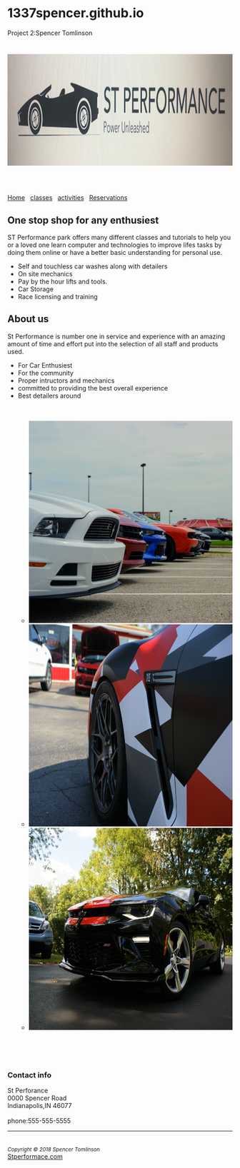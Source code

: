 # 1337spencer.github.io
Project 2:Spencer Tomlinson
<!DOCTYPE html>
<html lang="en">
<head>
<title>New</title>
<meta charset="utf-8">
<link rel="stylesheet" href="STperformance.css">
</head>
<body>
<header>
 <h1><img src="carlogo.jpg.jpg" alt="the logo" width = "1900" height="250" ></h1>
</header>
<nav>
  <a href="home.html">Home</a> &nbsp;
  <a href="class.html">classes</a> &nbsp;
  <a href="activities.html">activities</a> &nbsp;
  <a href="setup.html">Reservations</a>&nbsp;
</nav>
<main>
 <h2>One stop shop for any enthusiest</h2>

 <p><span class="resort"> ST Performance park</span> offers many different classes and tutorials to help you or a loved one learn computer and technologies to improve lifes tasks by doing them online or have a better basic understanding for personal use.</p>
 <ul>
  <li>Self and touchless car washes along with detailers</li>
  <li>On site mechanics</li>
  <li>Pay by the hour lifts and tools.</li>
  <li>Car Storage</li>
  <li>Race licensing and training</li>
 </ul>



<h2> About us</h2>
<p><span class="resort">St Performance</span> is number one in service and experience with an amazing amount of time and effort put into the selection of all staff and products used.

 <ul>
  <li>For Car Enthusiest</li>
  <li>For the community</li>
  <li>Proper intructors and mechanics</li>
  <li>committed to providing the best overall experience</li>
  <li>Best detailers around</li>
<br /><br />
<div id="container">
	<ul>
      	 <li><img src="line.jpg" width="604" height="453" /></li>
         <li><img src="Gtr.jpg" width="604" height="453" /></li>
         <li><img src="camaro.jpg" width="604" height="453" /></li>
      </ul>
      <span class="button prevButton"></span>
      <span class="button nextButton"></span>
</div>


<script src="../jquery-1.4.2.min.js"></script>

<script>
$(window).load(function(){
		var pages = $('#container li'), current=0;
		var currentPage,nextPage;

('container .button').click(function(){
currentPage= pages.eq(current);
if($(this).hasClass('prevButton'))
			{

if (current <= 0)
					current=pages.length-1;
				else
					current=current-1;
			}
			else
			{
				if (current >= pages.length-1)
					current=0;
				else
					current=current+1;
			}
			nextPage = pages.eq(current);	
			currentPage.hide();	
			nextPage.show();		
		});
});

</script>
 </ul> 



<div>
<br>
<br>
<br>
<h3>Contact info</h3>
<span class="resort">St Perforance</span><br>
<span id="content">0000 Spencer Road<br>
Indianapolis,IN 46077<br><br>
phone:555-555-5555</span id="content"><hr>
</div>
<footer><br>
<small><i>Copyright &copy; 2018 Spencer Tomlinson</i></small><br>
 <a href="seniornet.com">Stperformace.com</a>
</footer>
</body>
